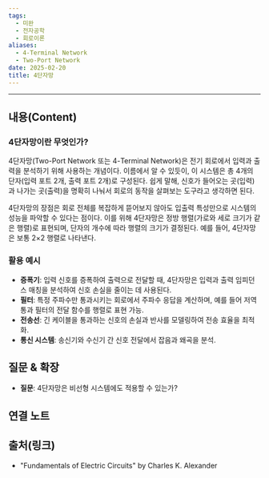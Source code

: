 ```yaml
---
tags:
  - 미완
  - 전자공학
  - 회로이론
aliases: 
  - 4-Terminal Network
  - Two-Port Network
date: 2025-02-20
title: 4단자망
---
```


---

## 내용(Content)

### 4단자망이란 무엇인가?

4단자망(Two-Port Network 또는 4-Terminal Network)은 전기 회로에서 입력과 출력을 분석하기 위해 사용하는 개념이다. 이름에서 알 수 있듯이, 이 시스템은 총 4개의 단자(입력 포트 2개, 출력 포트 2개)로 구성된다. 쉽게 말해, 신호가 들어오는 곳(입력)과 나가는 곳(출력)을 명확히 나눠서 회로의 동작을 살펴보는 도구라고 생각하면 된다.

4단자망의 장점은 회로 전체를 복잡하게 뜯어보지 않아도 입출력 특성만으로 시스템의 성능을 파악할 수 있다는 점이다. 이를 위해 4단자망은 정방 행렬(가로와 세로 크기가 같은 행렬)로 표현되며, 단자의 개수에 따라 행렬의 크기가 결정된다. 예를 들어, 4단자망은 보통 2×2 행렬로 나타낸다.

### 활용 예시

- **증폭기**: 입력 신호를 증폭하여 출력으로 전달할 때, 4단자망은 입력과 출력 임피던스 매칭을 분석하여 신호 손실을 줄이는 데 사용된다.  
- **필터**: 특정 주파수만 통과시키는 회로에서 주파수 응답을 계산하며, 예를 들어 저역통과 필터의 전달 함수를 행렬로 표현 가능.  
- **전송선**: 긴 케이블을 통과하는 신호의 손실과 반사를 모델링하여 전송 효율을 최적화.  
- **통신 시스템**: 송신기와 수신기 간 신호 전달에서 잡음과 왜곡을 분석.

## 질문 & 확장

- **질문**: 4단자망은 비선형 시스템에도 적용할 수 있는가?

## 연결 노트

## 출처(링크)

- "Fundamentals of Electric Circuits" by Charles K. Alexander




